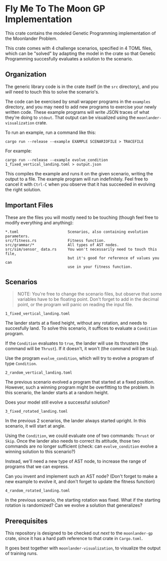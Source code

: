 Fly Me To The Moon GP Implementation
====================================

This crate contains the modeled Genetic Programming implementation of the
Moonlander Problem.

This crate comes with 4 challenge scenarios, specified in 4 TOML files, which
can be "solved" by adapting the model in the crate so that Genetic Programming
succesfully evaluates a solution to the scenario.

Organization
------------

The generic library code is in the crate itself (in the `src` directory),
and you _will_ need to touch this to solve the scenario's.

The code can be exercised by small wrapper programs in the `examples` directory,
and you may need to add new programs to exercise your newly written code. These
example programs will write JSON traces of what they're doing to `stdout`. That
output can be visualized using the `moonlander-visualization` crate.

To run an example, run a command like this:

    cargo run --release --example EXAMPLE SCENARIOFILE > TRACEFILE

For example:

    cargo run --release --example evolve_condition 1_fixed_vertical_landing.toml > output.json

This compiles the example and runs it on the given scenario, writing the output
to a file. The example program will run indefinitely. Feel free to cancel it
with `Ctrl-C` when you observe that it has succeeded in evolving the right
solution.

Important Files
---------------

These are the files you will mostly need to be touching (though feel free
to modify everything and anything):

    *.toml                      Scenarios, also containing evolution parameters.
    src/fitness.rs              Fitness function.
    src/grammar/*               All types of AST nodes.
    src/sim/sensor_ data.rs     You won't necessarily need to touch this file,
                                but it's good for reference of values you can
                                use in your fitness function.

Scenarios
---------

> NOTE: You're free to change the scenario files, but observe that some variables
> have to be floating point. Don't forget to add in the decimal point, or the
> program will panic on reading the input file.

    1_fixed_vertical_landing.toml

The lander starts at a fixed height, without any rotation, and needs to
succesfully land. To solve this scenario, it suffices to evaluate a `Condition`
program.

If the `Condition` evaluates to `true`, the lander will use its thrusters (the
command will be `Thrust`). If it doesn't, it won't (the command will be `Skip`).

Use the program `evolve_condition`, which will try to evolve a program of type
`Condition`.

    2_random_vertical_landing.toml

The previous scenario evolved a program that started at a fixed position.
However, such a winning program might be overfitting to the problem. In this
scenario, the lander starts at a random height.

Does your model still evolve a successful solution?

    3_fixed_rotated_landing.toml

In the previous 2 scenarios, the lander always started upright. In this
scenario, it will start at angle.

Using the `Condition`, we could evaluate one of two commands: `Thrust` or
`Skip`. Once the lander also needs to correct its attitude, those two
commands are no longer sufficient (check: can `evolve_condition` evolve
a winning solution to this scenario?)

Instead, we'll need a new type of AST node, to increase the range of
programs that we can express.

Can you invent and implement such an AST node? (Don't forget to make a new
example to evolve it, and don't forget to update the fitness function)

    4_random_rotated_landing.toml

In the previous scenario, the starting rotation was fixed. What if the
starting rotation is randomized? Can we evolve a solution that generalizes?

Prerequisites
-------------

This repository is designed to be checked out _next_ to the `moonlander-gp`
crate, since it has a hard path reference to that crate in `Cargo.toml`.

It goes best together with `moonlander-visualization`, to visualize the output
of training runs.
